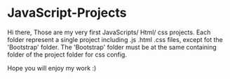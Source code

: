# JavaScript-Projects

Hi there,
Those are my very first JavaScripts/ Html/ css projects.
Each folder represent a single project including .js .html .css files, except fot the 'Bootstrap' folder.
The 'Bootstrap' folder must be at the same containing folder of the project folder for css config.

Hope you will enjoy my work :)
